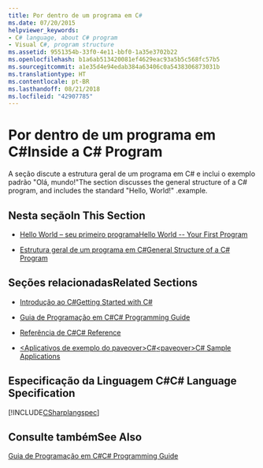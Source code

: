 ```yaml
---
title: Por dentro de um programa em C#
ms.date: 07/20/2015
helpviewer_keywords:
- C# language, about C# program
- Visual C#, program structure
ms.assetid: 9551354b-33f0-4e11-bbf0-1a35e3702b22
ms.openlocfilehash: b1a6ab513420081ef4629eac93a5b5c568fc57b5
ms.sourcegitcommit: a1e35d4e94edab384a63406c0a5438306873031b
ms.translationtype: HT
ms.contentlocale: pt-BR
ms.lasthandoff: 08/21/2018
ms.locfileid: "42907785"
---
```

# <a name="inside-a-c-program"></a><span data-ttu-id="09c1e-102">Por dentro de um programa em C#</span><span class="sxs-lookup"><span data-stu-id="09c1e-102">Inside a C# Program</span></span>
<span data-ttu-id="09c1e-103">A seção discute a estrutura geral de um programa em C# e inclui o exemplo padrão "Olá, mundo!"</span><span class="sxs-lookup"><span data-stu-id="09c1e-103">The section discusses the general structure of a C# program, and includes the standard "Hello, World!"</span></span> <span data-ttu-id="09c1e-104">.</span><span class="sxs-lookup"><span data-stu-id="09c1e-104">example.</span></span>  
  
## <a name="in-this-section"></a><span data-ttu-id="09c1e-105">Nesta seção</span><span class="sxs-lookup"><span data-stu-id="09c1e-105">In This Section</span></span>  
  
-   [<span data-ttu-id="09c1e-106">Hello World – seu primeiro programa</span><span class="sxs-lookup"><span data-stu-id="09c1e-106">Hello World -- Your First Program</span></span>](../../../csharp/programming-guide/inside-a-program/hello-world-your-first-program.md)  
  
-   [<span data-ttu-id="09c1e-107">Estrutura geral de um programa em C#</span><span class="sxs-lookup"><span data-stu-id="09c1e-107">General Structure of a C# Program</span></span>](../../../csharp/programming-guide/inside-a-program/general-structure-of-a-csharp-program.md)  
  
## <a name="related-sections"></a><span data-ttu-id="09c1e-108">Seções relacionadas</span><span class="sxs-lookup"><span data-stu-id="09c1e-108">Related Sections</span></span>  
  
-   [<span data-ttu-id="09c1e-109">Introdução ao C#</span><span class="sxs-lookup"><span data-stu-id="09c1e-109">Getting Started with C#</span></span>](../../../csharp/getting-started/index.md)  
  
-   [<span data-ttu-id="09c1e-110">Guia de Programação em C#</span><span class="sxs-lookup"><span data-stu-id="09c1e-110">C# Programming Guide</span></span>](../../../csharp/programming-guide/index.md)  
  
-   [<span data-ttu-id="09c1e-111">Referência de C#</span><span class="sxs-lookup"><span data-stu-id="09c1e-111">C# Reference</span></span>](../../../csharp/language-reference/index.md)  
  
-   [<span data-ttu-id="09c1e-112">\<Aplicativos de exemplo do paveover>C#</span><span class="sxs-lookup"><span data-stu-id="09c1e-112">\<paveover>C# Sample Applications</span></span>](http://msdn.microsoft.com/library/9a9d7aaa-51d3-4224-b564-95409b0f3e15)  
  
## <a name="c-language-specification"></a><span data-ttu-id="09c1e-113">Especificação da Linguagem C#</span><span class="sxs-lookup"><span data-stu-id="09c1e-113">C# Language Specification</span></span>  
 [!INCLUDE[CSharplangspec](~/includes/csharplangspec-md.md)]  
  
## <a name="see-also"></a><span data-ttu-id="09c1e-114">Consulte também</span><span class="sxs-lookup"><span data-stu-id="09c1e-114">See Also</span></span>  
 [<span data-ttu-id="09c1e-115">Guia de Programação em C#</span><span class="sxs-lookup"><span data-stu-id="09c1e-115">C# Programming Guide</span></span>](../../../csharp/programming-guide/index.md)
